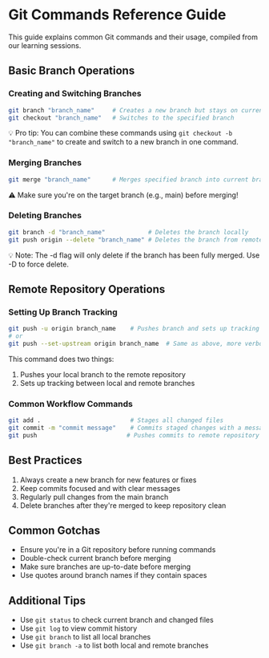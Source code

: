 # Git Commands Reference Guide

This guide explains common Git commands and their usage, compiled from our learning sessions.

## Basic Branch Operations

### Creating and Switching Branches
```bash
git branch "branch_name"     # Creates a new branch but stays on current branch
git checkout "branch_name"   # Switches to the specified branch
```
💡 Pro tip: You can combine these commands using `git checkout -b "branch_name"` to create and switch to a new branch in one command.

### Merging Branches
```bash
git merge "branch_name"      # Merges specified branch into current branch (usually main/master)
```
⚠️ Make sure you're on the target branch (e.g., main) before merging!

### Deleting Branches
```bash
git branch -d "branch_name"            # Deletes the branch locally
git push origin --delete "branch_name" # Deletes the branch from remote repository
```
💡 Note: The -d flag will only delete if the branch has been fully merged. Use -D to force delete.

## Remote Repository Operations

### Setting Up Branch Tracking
```bash
git push -u origin branch_name    # Pushes branch and sets up tracking
# or
git push --set-upstream origin branch_name  # Same as above, more verbose syntax
```
This command does two things:
1. Pushes your local branch to the remote repository
2. Sets up tracking between local and remote branches

### Common Workflow Commands
```bash
git add .                         # Stages all changed files
git commit -m "commit message"    # Commits staged changes with a message
git push                         # Pushes commits to remote repository
```

## Best Practices
1. Always create a new branch for new features or fixes
2. Keep commits focused and with clear messages
3. Regularly pull changes from the main branch
4. Delete branches after they're merged to keep repository clean

## Common Gotchas
- Ensure you're in a Git repository before running commands
- Double-check current branch before merging
- Make sure branches are up-to-date before merging
- Use quotes around branch names if they contain spaces

## Additional Tips
- Use `git status` to check current branch and changed files
- Use `git log` to view commit history
- Use `git branch` to list all local branches
- Use `git branch -a` to list both local and remote branches